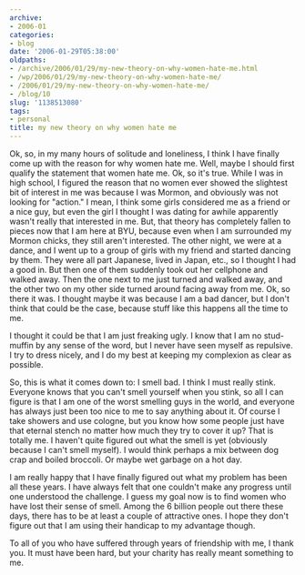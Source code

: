 ```yaml
---
archive:
- 2006-01
categories:
- blog
date: '2006-01-29T05:38:00'
oldpaths:
- /archive/2006/01/29/my-new-theory-on-why-women-hate-me.html
- /wp/2006/01/29/my-new-theory-on-why-women-hate-me/
- /2006/01/29/my-new-theory-on-why-women-hate-me/
- /blog/10
slug: '1138513080'
tags:
- personal
title: my new theory on why women hate me
---
```


Ok, so, in my many hours of solitude and loneliness, I think I have
finally come up with the reason for why women hate me. Well, maybe
I should first qualify the statement that women hate me. Ok, so it's true.
While I was in high school, I figured the reason that no women ever showed
the slightest bit of interest in me was because I was Mormon, and
obviously was not looking for "action." I mean, I think some girls
considered me as a friend or a nice guy, but even the girl I thought I was
dating for awhile apparently wasn't really that interested in me. But,
that theory has completely fallen to pieces now that I am here at BYU,
because even when I am surrounded my Mormon chicks, they still aren't
interested. The other night, we were at a dance, and I went up to a group
of girls with my friend and started dancing by them. They were all part
Japanese, lived in Japan, etc., so I thought I had a good in. But then one
of them suddenly took out her cellphone and walked away. Then the one next
to me just turned and walked away, and the other two on my other side
turned around facing away from me. Ok, so there it was. I thought maybe it
was because I am a bad dancer, but I don't think that could be the case,
because stuff like this happens all the time to me.

I thought it could be that I am just freaking ugly. I know that I am no
stud-muffin by any sense of the word, but I never have seen myself as
repulsive. I try to dress nicely, and I do my best at keeping my
complexion as clear as possible.

So, this is what it comes down to: I smell bad. I think I must really
stink. Everyone knows that you can't smell yourself when you stink, so all
I can figure is that I am one of the worst smelling guys in the world, and
everyone has always just been too nice to me to say anything about it. Of
course I take showers and use cologne, but you know how some people just
have that eternal stench no matter how much they try to cover it up? That
is totally me. I haven't quite figured out what the smell is yet
(obviously because I can't smell myself). I would think perhaps a mix
between dog crap and boiled broccoli. Or maybe wet garbage on a hot day.

I am really happy that I have finally figured out what my problem has been
all these years. I have always felt that one couldn't make any progress
until one understood the challenge. I guess my goal now is to find women
who have lost their sense of smell. Among the 6 billion people out there
these days, there has to be at least a couple of attractive ones. I hope
they don't figure out that I am using their handicap to my advantage
though.

To all of you who have suffered through years of friendship with me,
I thank you. It must have been hard, but your charity has really meant
something to me.

